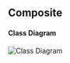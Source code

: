 ## Composite

#### Class Diagram 
![Class Diagram](https://github.com/jayavardhanravi/DesignPatterns/blob/master/Composite/ClassDiagram.png)